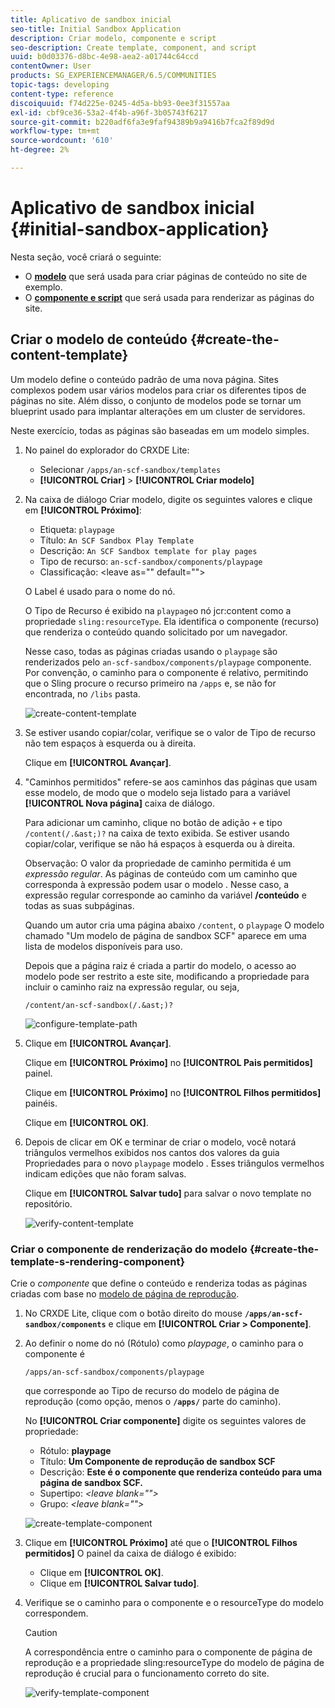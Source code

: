 ```yaml
---
title: Aplicativo de sandbox inicial
seo-title: Initial Sandbox Application
description: Criar modelo, componente e script
seo-description: Create template, component, and script
uuid: b0d03376-d8bc-4e98-aea2-a01744c64ccd
contentOwner: User
products: SG_EXPERIENCEMANAGER/6.5/COMMUNITIES
topic-tags: developing
content-type: reference
discoiquuid: f74d225e-0245-4d5a-bb93-0ee3f31557aa
exl-id: cbf9ce36-53a2-4f4b-a96f-3b05743f6217
source-git-commit: b220adf6fa3e9faf94389b9a9416b7fca2f89d9d
workflow-type: tm+mt
source-wordcount: '610'
ht-degree: 2%

---
```


# Aplicativo de sandbox inicial {#initial-sandbox-application}

Nesta seção, você criará o seguinte:

* O **[modelo](#createthepagetemplate)** que será usada para criar páginas de conteúdo no site de exemplo.
* O **[componente e script](#create-the-template-s-rendering-component)** que será usada para renderizar as páginas do site.

## Criar o modelo de conteúdo {#create-the-content-template}

Um modelo define o conteúdo padrão de uma nova página. Sites complexos podem usar vários modelos para criar os diferentes tipos de páginas no site. Além disso, o conjunto de modelos pode se tornar um blueprint usado para implantar alterações em um cluster de servidores.

Neste exercício, todas as páginas são baseadas em um modelo simples.

1. No painel do explorador do CRXDE Lite:

   * Selecionar `/apps/an-scf-sandbox/templates`
   * **[!UICONTROL Criar]** > **[!UICONTROL Criar modelo]**

1. Na caixa de diálogo Criar modelo, digite os seguintes valores e clique em **[!UICONTROL Próximo]**:

   * Etiqueta: `playpage`
   * Título: `An SCF Sandbox Play Template`
   * Descrição: `An SCF Sandbox template for play pages`
   * Tipo de recurso: `an-scf-sandbox/components/playpage`
   * Classificação: &lt;leave as=&quot;&quot; default=&quot;&quot;>

   O Label é usado para o nome do nó.

   O Tipo de Recurso é exibido na `playpage`o nó jcr:content como a propriedade `sling:resourceType`. Ela identifica o componente (recurso) que renderiza o conteúdo quando solicitado por um navegador.

   Nesse caso, todas as páginas criadas usando o `playpage` são renderizados pelo `an-scf-sandbox/components/playpage` componente. Por convenção, o caminho para o componente é relativo, permitindo que o Sling procure o recurso primeiro na `/apps` e, se não for encontrada, no `/libs` pasta.

   ![create-content-template](assets/create-content-template-1.png)

1. Se estiver usando copiar/colar, verifique se o valor de Tipo de recurso não tem espaços à esquerda ou à direita.

   Clique em **[!UICONTROL Avançar]**.

1. &quot;Caminhos permitidos&quot; refere-se aos caminhos das páginas que usam esse modelo, de modo que o modelo seja listado para a variável **[!UICONTROL Nova página]** caixa de diálogo.

   Para adicionar um caminho, clique no botão de adição `+` e tipo `/content(/.&ast;)?` na caixa de texto exibida. Se estiver usando copiar/colar, verifique se não há espaços à esquerda ou à direita.

   Observação: O valor da propriedade de caminho permitida é um *expressão regular*. As páginas de conteúdo com um caminho que corresponda à expressão podem usar o modelo . Nesse caso, a expressão regular corresponde ao caminho da variável **/conteúdo** e todas as suas subpáginas.

   Quando um autor cria uma página abaixo `/content`, o `playpage` O modelo chamado &quot;Um modelo de página de sandbox SCF&quot; aparece em uma lista de modelos disponíveis para uso.

   Depois que a página raiz é criada a partir do modelo, o acesso ao modelo pode ser restrito a este site, modificando a propriedade para incluir o caminho raiz na expressão regular, ou seja,

   `/content/an-scf-sandbox(/.&ast;)?`

   ![configure-template-path](assets/configure-template-path.png)

1. Clique em **[!UICONTROL Avançar]**.

   Clique em **[!UICONTROL Próximo]** no **[!UICONTROL Pais permitidos]** painel.

   Clique em **[!UICONTROL Próximo]** no **[!UICONTROL Filhos permitidos]** painéis.

   Clique em **[!UICONTROL OK]**.

1. Depois de clicar em OK e terminar de criar o modelo, você notará triângulos vermelhos exibidos nos cantos dos valores da guia Propriedades para o novo `playpage` modelo . Esses triângulos vermelhos indicam edições que não foram salvas.

   Clique em **[!UICONTROL Salvar tudo]** para salvar o novo template no repositório.

   ![verify-content-template](assets/verify-content-template.png)

### Criar o componente de renderização do modelo {#create-the-template-s-rendering-component}

Crie o *componente* que define o conteúdo e renderiza todas as páginas criadas com base no [modelo de página de reprodução](#createthepagetemplate).

1. No CRXDE Lite, clique com o botão direito do mouse **`/apps/an-scf-sandbox/components`** e clique em **[!UICONTROL Criar > Componente]**.
1. Ao definir o nome do nó (Rótulo) como *playpage*, o caminho para o componente é

   `/apps/an-scf-sandbox/components/playpage`

   que corresponde ao Tipo de recurso do modelo de página de reprodução (como opção, menos o **`/apps/`** parte do caminho).

   No **[!UICONTROL Criar componente]** digite os seguintes valores de propriedade:

   * Rótulo: **playpage**
   * Título: **Um Componente de reprodução de sandbox SCF**
   * Descrição: **Este é o componente que renderiza conteúdo para uma página de sandbox SCF.**
   * Supertipo: *&lt;leave blank=&quot;&quot;>*
   * Grupo: *&lt;leave blank=&quot;&quot;>*

   ![create-template-component](assets/create-template-component.png)

1. Clique em **[!UICONTROL Próximo]** até que o **[!UICONTROL Filhos permitidos]** O painel da caixa de diálogo é exibido:

   * Clique em **[!UICONTROL OK]**.
   * Clique em **[!UICONTROL Salvar tudo]**.

1. Verifique se o caminho para o componente e o resourceType do modelo correspondem.

   >[!CAUTION]
   >
   >A correspondência entre o caminho para o componente de página de reprodução e a propriedade sling:resourceType do modelo de página de reprodução é crucial para o funcionamento correto do site.

   ![verify-template-component](assets/verify-template-component.png)
